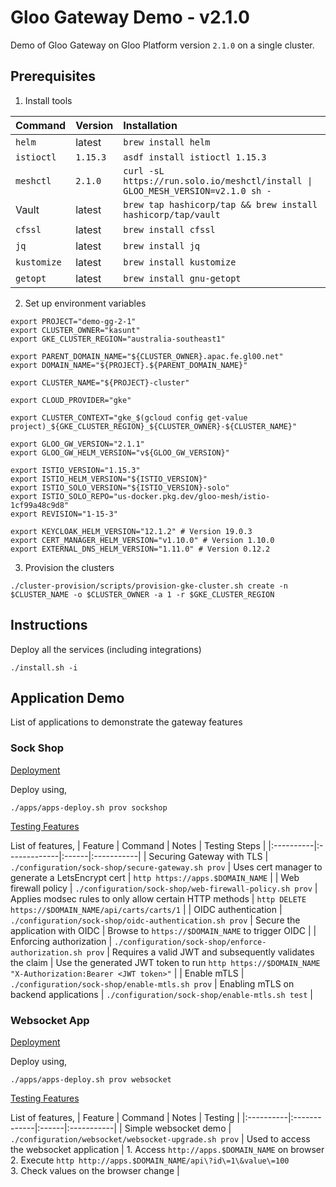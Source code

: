 # Gloo Gateway Demo - v2.1.0

Demo of Gloo Gateway on Gloo Platform version `2.1.0` on a single cluster.

## Prerequisites

1. Install tools

  | Command   | Version |      Installation      |
  |:----------|:---------------|:-------------|
  | `helm` | latest | `brew install helm` |
  | `istioctl` | `1.15.3` | `asdf install istioctl 1.15.3` |
  | `meshctl` | `2.1.0` | `curl -sL https://run.solo.io/meshctl/install \| GLOO_MESH_VERSION=v2.1.0 sh -` |
  | Vault | latest | `brew tap hashicorp/tap && brew install hashicorp/tap/vault` |
  | `cfssl` | latest | `brew install cfssl` |
  | `jq` | latest | `brew install jq` |
  | `kustomize` | latest | `brew install kustomize` |
  | `getopt` | latest | `brew install gnu-getopt` |

2. Set up environment variables

  ```
  export PROJECT="demo-gg-2-1"
  export CLUSTER_OWNER="kasunt"
  export GKE_CLUSTER_REGION="australia-southeast1"

  export PARENT_DOMAIN_NAME="${CLUSTER_OWNER}.apac.fe.gl00.net"
  export DOMAIN_NAME="${PROJECT}.${PARENT_DOMAIN_NAME}"

  export CLUSTER_NAME="${PROJECT}-cluster"

  export CLOUD_PROVIDER="gke"

  export CLUSTER_CONTEXT="gke_$(gcloud config get-value project)_${GKE_CLUSTER_REGION}_${CLUSTER_OWNER}-${CLUSTER_NAME}"

  export GLOO_GW_VERSION="2.1.1"
  export GLOO_GW_HELM_VERSION="v${GLOO_GW_VERSION}"

  export ISTIO_VERSION="1.15.3"
  export ISTIO_HELM_VERSION="${ISTIO_VERSION}"
  export ISTIO_SOLO_VERSION="${ISTIO_VERSION}-solo"
  export ISTIO_SOLO_REPO="us-docker.pkg.dev/gloo-mesh/istio-1cf99a48c9d8"
  export REVISION="1-15-3"

  export KEYCLOAK_HELM_VERSION="12.1.2" # Version 19.0.3
  export CERT_MANAGER_HELM_VERSION="v1.10.0" # Version 1.10.0
  export EXTERNAL_DNS_HELM_VERSION="1.11.0" # Version 0.12.2
  ```

3. Provision the clusters

  ```
  ./cluster-provision/scripts/provision-gke-cluster.sh create -n $CLUSTER_NAME -o $CLUSTER_OWNER -a 1 -r $GKE_CLUSTER_REGION
  ```

## Instructions

Deploy all the services (including integrations)

```
./install.sh -i
```

## Application Demo

List of applications to demonstrate the gateway features

### Sock Shop

<u>Deployment</u>

Deploy using,
```
./apps/apps-deploy.sh prov sockshop
```

<u>Testing Features</u>

List of features,
| Feature   |      Command      |  Notes | Testing Steps |
|:----------|:-------------|:------|:-----------|
| Securing Gateway with TLS | `./configuration/sock-shop/secure-gateway.sh prov` | Uses cert manager to generate a LetsEncrypt cert | `http https://apps.$DOMAIN_NAME` |
| Web firewall policy | `./configuration/sock-shop/web-firewall-policy.sh prov` | Applies modsec rules to only allow certain HTTP methods | `http DELETE https://$DOMAIN_NAME/api/carts/carts/1` |
| OIDC authentication | `./configuration/sock-shop/oidc-authentication.sh prov` | Secure the application with OIDC | Browse to `https://$DOMAIN_NAME` to trigger OIDC |
| Enforcing authorization | `./configuration/sock-shop/enforce-authorization.sh prov` | Requires a valid JWT and subsequently validates the claim | Use the generated JWT token to run `http https://$DOMAIN_NAME "X-Authorization:Bearer <JWT token>"` |
| Enable mTLS | `./configuration/sock-shop/enable-mtls.sh prov` | Enabling mTLS on backend applications | `./configuration/sock-shop/enable-mtls.sh test` |

### Websocket App

<u>Deployment</u>

Deploy using,
```
./apps/apps-deploy.sh prov websocket
```

<u>Testing Features</u>

List of features,
| Feature   |      Command      |  Notes | Testing |
|:----------|:-------------|:------|:-----------|
| Simple websocket demo | `./configuration/websocket/websocket-upgrade.sh prov` | Used to access the websocket application | 1. Access `http://apps.$DOMAIN_NAME` on browser<br>2. Execute `http http://apps.$DOMAIN_NAME/api\?id\=1\&value\=100`<br>3. Check values on the browser change |
